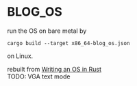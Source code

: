 # BLOG_OS

run the OS on bare metal by
```shell
cargo build --target x86_64-blog_os.json
```

on Linux.  

rebuilt from <a href="https://os.phil-opp.com/">Writing an OS in Rust</a>  
TODO: VGA text mode  
